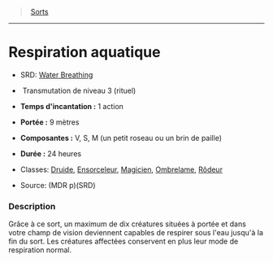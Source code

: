 ﻿---
!SpellItem
Family: SpellHD
Name: Respiration aquatique
AltName: '[Water Breathing](srd_spells_water_breathing.md)'
Type: Transmutation
Level: 3
CastingTime: 1 action
Range: 9 mètres
Components: V, S, M (un petit roseau ou un brin de paille)
Duration: 24 heures
Classes: '[Druide](hd_druid.md), [Ensorceleur](hd_sorcerer.md), [Magicien](hd_wizard.md), [Ombrelame](hd_rogue_ombrelame.md), [Rôdeur](hd_ranger.md)'
Source: (MDR p)(SRD)
Ritual: rituel
Id: spells_hd.md#respiration-aquatique
ParentLink: spells_hd.md#sorts
ParentName: Sorts
NameLevel: 1
Attributes: {}
AttributesDictionary: >+
  {}

---
> [Sorts](hd_spells.md)

---

# Respiration aquatique

- SRD: [Water Breathing](srd_spells_water_breathing.md)

-  Transmutation de niveau 3 (rituel)

- **Temps d'incantation :** 1 action

- **Portée :** 9 mètres

- **Composantes :** V, S, M (un petit roseau ou un brin de paille)

- **Durée :** 24 heures

- Classes: [Druide](hd_druid.md), [Ensorceleur](hd_sorcerer.md), [Magicien](hd_wizard.md), [Ombrelame](hd_rogue_ombrelame.md), [Rôdeur](hd_ranger.md)

- Source: (MDR p)(SRD)

### Description

Grâce à ce sort, un maximum de dix créatures situées à portée et dans votre champ de vision deviennent capables de respirer sous l'eau jusqu'à la fin du sort. Les créatures affectées conservent en plus leur mode de respiration normal.

